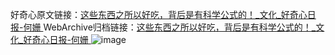 好奇心原文链接：[这些东西之所以好吃，背后是有科学公式的！_文化_好奇心日报-何姗 ](https://www.qdaily.com/articles/10568.html)
WebArchive归档链接：[这些东西之所以好吃，背后是有科学公式的！_文化_好奇心日报-何姗 ](http://web.archive.org/web/20160422073218/http://www.qdaily.com:80/articles/10568.html)
![image](http://ww3.sinaimg.cn/large/007d5XDply1g3w1yggdzcj30u04cje81)
